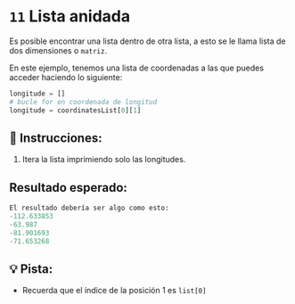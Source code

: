 
# `11` Lista anidada

Es posible encontrar una lista dentro de otra lista, a esto se le llama lista de dos dimensiones o `matriz`.

En este ejemplo, tenemos una lista de coordenadas a las que puedes acceder haciendo lo siguiente:

```py
longitude = []
# bucle for en coordenada de longitud
longitude = coordinatesList[0][1]
```

## 📝 Instrucciones:


1. Itera la lista imprimiendo solo las longitudes.

## Resultado esperado:

```py
El resultado debería ser algo como esto:
-112.633853
-63.987
-81.901693
-71.653268
```

## 💡 Pista:

+ Recuerda que el índice de la posición 1 es `list[0]`
